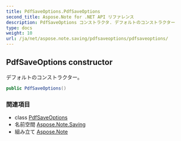 ```yaml
---
title: PdfSaveOptions.PdfSaveOptions
second_title: Aspose.Note for .NET API リファレンス
description: PdfSaveOptions コンストラクタ. デフォルトのコンストラクター
type: docs
weight: 10
url: /ja/net/aspose.note.saving/pdfsaveoptions/pdfsaveoptions/
---
```

## PdfSaveOptions constructor

デフォルトのコンストラクター。

```csharp
public PdfSaveOptions()
```

### 関連項目

* class [PdfSaveOptions](../)
* 名前空間 [Aspose.Note.Saving](../../pdfsaveoptions/)
* 組み立て [Aspose.Note](../../../)



